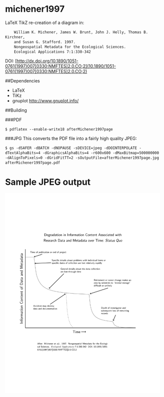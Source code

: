 # michener1997
LaTeX TikZ re-creation of a diagram in: 
```
    William K. Michener, James W. Brunt, John J. Helly, Thomas B. Kirchner,
    and Susan G. Stafford. 1997.
    Nongeospatial Metadata for the Ecological Sciences.
    Ecological Applications 7:1:330-342
```     
DOI: [http://dx.doi.org/10.1890/1051-0761(1997)007[0330:NMFTES]2.0.CO;2](10.1890/1051-0761(1997)007[0330:NMFTES]2.0.CO;2)


##Dependencies

* LaTeX
* TiKz
* gnuplot http://www.gnuplot.info/

##Building

###PDF

```
$ pdflatex --enable-write18 afterMichener1997page
```

###JPG
This converts the PDF file into a fairly high quality JPEG:
```
$ gs -dSAFER -dBATCH -dNOPAUSE -sDEVICE=jpeg -dDOINTERPOLATE -dTextAlphaBits=4 -dGraphicsAlphaBits=4 -r600x600 -dMaxBitmap=500000000 -dAlignToPixels=0 -dGridFitTT=2 -sOutputFile=afterMichener1997page.jpg afterMichener1997page.pdf
```

# Sample JPEG output


![alt text](https://raw.githubusercontent.com/gnewton/michener1997/master/afterMichener1997page.jpg)

